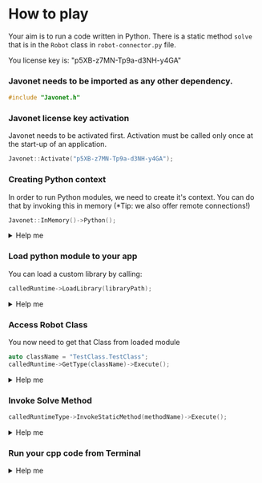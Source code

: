 # How to play

Your aim is to run a code written in Python.
There is a static method `solve` that is in the `Robot` class in `robot-connector.py` file.

You license key is: "p5XB-z7MN-Tp9a-d3NH-y4GA"

<!-- ### Install Javonet NodeJs package
```cpp
gem install javonet-cpp-sdk
``` -->

### Javonet needs to be imported as any other dependency.
```cpp
#include "Javonet.h"
```

### Javonet license key activation
Javonet needs to be activated first. Activation must be called only once at the start-up of an application.

```cpp
Javonet::Activate("p5XB-z7MN-Tp9a-d3NH-y4GA");
```

### Creating Python context
In order to run Python modules, we need to create it's context.
You can do that by invoking this in memory (*Tip: we also offer remote connections!)

```cpp
Javonet::InMemory()->Python();
```

<details>
  <summary>Help me</summary>
  
  ### Code
  ```cpp
  auto pythonRuntime = Javonet::InMemory()->Python();
  ```
</details>

### Load python module to your app
You can load a custom library by calling:
  ```cpp
  calledRuntime->LoadLibrary(libraryPath);
  ```

<details>
  <summary>Help me</summary>
  
  ### Code
  ```cpp
  calledRuntime->LoadLibrary(".");
  ```
</details>

### Access Robot Class
You now need to get that Class from loaded module
  ```cpp
  auto className = "TestClass.TestClass";
  calledRuntime->GetType(className)->Execute();
  ```
<details>
  <summary>Help me</summary>
  
  ### Code
  ```cpp
  auto className = "TestClass.TestClass";
  auto calledRuntimeType = calledRuntime->GetType(className)->Execute();
  ```
</details>

### Invoke Solve Method

  ```cpp
  calledRuntimeType->InvokeStaticMethod(methodName)->Execute();
  ```
<details>
  <summary>Help me</summary>
  
  ### Code
  ```cpp
  calledRuntimeType->InvokeStaticMethod("solve")->Execute();
  ```
</details>

### Run your cpp code from Terminal


<details>
  <summary>Help me</summary>
  
  ### Code
  ```bash
  cpp ./main.pl
  ```
</details>